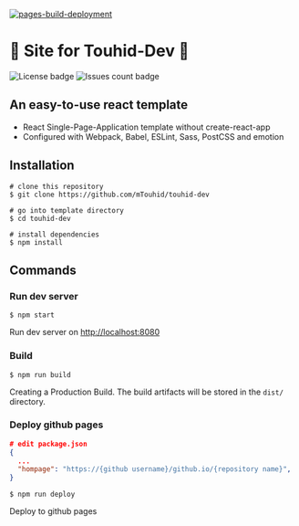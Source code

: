 [![pages-build-deployment](https://github.com/mTouhid/touhid-dev/actions/workflows/pages/pages-build-deployment/badge.svg)](https://github.com/mTouhid/touhid-dev/actions/workflows/pages/pages-build-deployment)

# :tada: Site for Touhid-Dev :tada:  

![License badge](https://img.shields.io/github/license/mTouhid/touhid-dev)
![Issues count badge](https://img.shields.io/github/issues/mTouhid/touhid-dev)  

## An easy-to-use react template  

- React Single-Page-Application template without create-react-app
- Configured with Webpack, Babel, ESLint, Sass, PostCSS and emotion

## Installation

```shell
# clone this repository
$ git clone https://github.com/mTouhid/touhid-dev

# go into template directory
$ cd touhid-dev

# install dependencies
$ npm install
```

## Commands

### Run dev server

```shell
$ npm start
```

Run dev server on [http://localhost:8080](http://localhost:8080)

### Build

```shell
$ npm run build
```

Creating a Production Build. The build artifacts will be stored in the `dist/` directory.

### Deploy github pages

```json
# edit package.json
{
  ...
  "hompage": "https://{github username}/github.io/{repository name}",
}
```

```shell
$ npm run deploy
```

Deploy to github pages
